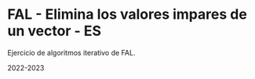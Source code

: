 # FAL - Elimina los valores impares de un vector - ES
Ejercicio de algoritmos iterativo de FAL.

2022-2023
